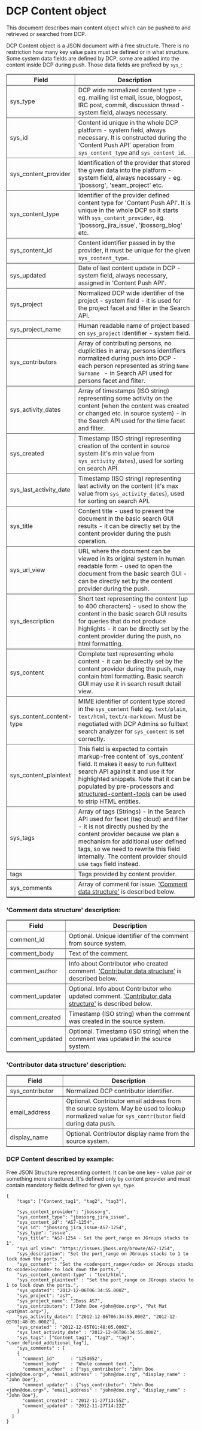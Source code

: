 DCP Content object
==================

This document describes main content object which can be pushed to and retrieved or searched from DCP.
 
DCP Content object is a JSON document with a free structure. There is no 
restriction how many key value pairs must be defined or in what structure.
Some system data fields are defined by DCP, some are added into the content
inside DCP during push. Those data fields are prefixed by `sys_`:

<table border="1">
<thead>
  <th>Field</th>
  <th width="70%">Description</th>
</thead>
<tbody>
<tr>
  <td>sys_type</td>
  <td>DCP wide normalized content type - eg. mailing list email, issue, blogpost, IRC post, commit, discussion thread - system field, always necessary.</td>
</tr>
<tr>
  <td>sys_id</td>
  <td>Content id unique in the whole DCP platform - system field, always necessary. It is constructed during the 'Content Push API' operation from <code>sys_content_type</code> and <code>sys_content_id</code>.</td>
</tr>
<tr>
  <td>sys_content_provider</td>
  <td>Identification of the provider that stored the given data into the platform - system field, always necessary - eg. 'jbossorg', 'seam_project' etc.</td>
</tr>
<tr>
  <td>sys_content_type</td>
  <td>Identifier of the provider defined content type for 'Content Push API'. It is unique in the whole DCP so it starts with <code>sys_content_provider</code>, eg. 'jbossorg_jira_issue', 'jbossorg_blog' etc.</td>
</tr>
<tr>
  <td>sys_content_id</td>
  <td>Content identifier passed in by the provider, it must be unique for the given <code>sys_content_type</code>.</td>
</tr>
<tr>
  <td>sys_updated</td>
  <td>Date of last content update in DCP - system field, always necessary, assigned in 'Content Push API'.</td>
</tr>
<tr>
  <td>sys_project</td>
  <td>Normalized DCP wide identifier of the project - system field - it is used for the project facet and filter in the Search API.</td>
</tr>
<tr>
  <td>sys_project_name</td>
  <td>Human readable name of project based on <code>sys_project</code> identifier - system field.</td>
</tr>
<tr>
  <td>sys_contributors</td>
  <td>Array of contributing persons, no duplicities in array, persons identifiers normalized during push into DCP - each person represented as string <code>Name Surname <primaryemail@email.com></code> - in Search API used for persons facet and filter.</td>
</tr>
<tr>
  <td>sys_activity_dates</td>
  <td>Array of timestamps (ISO string) representing some activity on the content (when the content was created or changed etc. in source system) - in the Search API used for the time facet and filter.</td>
</tr>
<tr>
  <td>sys_created</td>
  <td>Timestamp (ISO string) representing creation of the content in source system (it's min value from <code>sys_activity_dates</code>), used for sorting on search API.</td>
</tr>
<tr>
  <td>sys_last_activity_date</td>
  <td>Timestamp (ISO string) representing last activity on the content (it's max value from <code>sys_activity_dates</code>), used for sorting on search API.</td>
</tr>
<tr>
  <td>sys_title</td>
  <td>Content title - used to present the document in the basic search GUI results - it can be directly set by the content provider during the push operation.</td>
</tr>
<tr>
  <td>sys_url_view</td>
  <td>URL where the document can be viewed in its original system in human readable form - used to open the document from the basic search GUI - can be directly set by the content provider during the push.</td>
</tr>
<tr>
  <td>sys_description</td>
  <td>Short text representing the content (up to 400 characters) - used to show the content in the basic search GUI results for queries that do not produce highlights - it can be directly set by the content provider during the push, no html formatting.</td>
</tr>
<tr>
  <td>sys_content</td>
  <td>Complete text representing whole content - it can be directly set by the content provider during the push, may contain html formatting. Basic search GUI may use it in search result detail view.</td>
</tr>
<tr>
  <td>sys_content_content-type</td>
  <td>MIME identifier of content type stored in the <code>sys_content</code> field eg. <code>text/plain</code>, <code>text/html</code>, <code>text/x-markdown</code>. Must be negotiated with DCP Admins so fulltext search analyzer for <code>sys_content</code> is set correctly.</td>
</tr>
<tr>
  <td>sys_content_plaintext</td>
  <td>This field is expected to contain markup-free content of `sys_content` field. It makes it easy to run fulltext search API against it and use it for highlighted snippets. Note that it can be populated by pre-processors and <a href="https://github.com/jbossorg/structured-content-tools">structured-content-tools</a> can be used to strip HTML entities.</td>
</tr>
<tr>
  <td>sys_tags</td>
  <td>Array of tags (Strings) - in the Search API used for facet (tag cloud) and filter - it is not directly pushed by the content provider because we plan a mechanism for additional user defined tags, so we need to rewrite this field internally. The content provider should use <code>tags</code> field instead.</td>
</tr>
<tr>
  <td>tags</td>
  <td>Tags provided by content provider.</td>
</tr>
<tr>
  <td>sys_comments</td>
  <td>Array of comment for issue. <a href="#comment-data-structure-description">'Comment data structure'</a> is described below.</td>
</tr>
</tbody>
</table>

### 'Comment data structure' description:

<table border="1">
<thead>
  <th>Field</th>
  <th width="70%">Description</th>
</thead>
<tbody>
<tr>
  <td>comment_id</td>
  <td>Optional. Unique identifier of the comment from source system.</td>
</tr>
<tr>
  <td>comment_body</td>
  <td>Text of the comment.</td>
</tr>
<tr>
  <td>comment_author</td>
  <td>Info about Contributor who created comment. <a href="#contributor-data-structure-description">'Contributor data structure'</a> is described below.</td>
</tr>
<tr>
  <td>comment_updater</td>
  <td>Optional. Info about Contributor who updated comment. <a href="#contributor-data-structure-description">'Contributor data structure'</a> is described below.</td>
</tr>
<tr>
  <td>comment_created</td>
  <td>Timestamp (ISO string) when the comment was created in the source system.</td>
</tr>
<tr>
  <td>comment_updated</td>
  <td>Optional. Timestamp (ISO string) when the comment was updated in the source system.</td>
</tr>
</tbody>
</table>

### 'Contributor data structure' description:

<table border="1">
<thead>
  <th>Field</th>
  <th width="70%">Description</th>
</thead>
<tbody>
<tr>
  <td>sys_contributor</td>
  <td>Normalized DCP contributor identifier.</td>
</tr>
<tr>
  <td>email_address</td>
  <td>Optional. Contributor email address from the source system. May be used to lookup normalized value for <code>sys_contributor</code> field during data push.</td>
</tr>
<tr>
  <td>display_name</td>
  <td>Optional. Contributor display name from the source system.</td>
</tr>
</tbody>
</table>


### DCP Content described by example:

Free JSON Structure representing content. It can be one key - value pair or something more structured.
It's defined only by content provider and must contain mandatory fields defined for given `sys_type`.

	{
	    "tags": ["Content_tag1", "tag2", "tag3"],
	
	    "sys_content_provider": "jbossorg",
	    "sys_content_type": "jbossorg_jira_issue",
	    "sys_content_id": "AS7-1254",
	    "sys_id": "jbossorg_jira_issue-AS7-1254",
	    "sys_type": "issue",
	    "sys_title": "AS7-1254 - Set the port_range on JGroups stacks to 1",
	    "sys_url_view": "https://issues.jboss.org/browse/AS7-1254",
	    "sys_description": "Set the port_range on JGroups stacks to 1 to lock down the ports.",
	    "sys_content" : "Set the <code>port_range</code> on JGroups stacks to <code>1</code> to lock down the ports.",
	    "sys_content_content-type" : "text/html",
	    "sys_content_plaintext" : "Set the port_range on JGroups stacks to 1 to lock down the ports.",
	    "sys_updated": "2012-12-06T06:34:55.000Z",
	    "sys_project": "as7",
	    "sys_project_name": "JBoss AS7",
	    "sys_contributors": ["John Doe <john@doe.org>", "Pat Mat <pat@mat.org>"],
	    "sys_activity_dates": ["2012-12-06T06:34:55.000Z", "2012-12-05T01:48:05.000Z"],
	    "sys_created" : "2012-12-05T01:48:05.000Z",
	    "sys_last_activity_date" : "2012-12-06T06:34:55.000Z",
	    "sys_tags": ["Content_tag1", "tag2", "tag3", "user_defined_additional_tag"],
	    "sys_comments" : [
        {
          "comment_id"      : "1254652",
          "comment_body"    : "Whole comment text.",
          "comment_author"  : {"sys_contributor": "John Doe <john@doe.org>", "email_address" : "john@doe.org", "display_name" : "John Doe"},
          "comment_updater" : {"sys_contributor": "John Doe <john@doe.org>", "email_address" : "john@doe.org", "display_name" : "John Doe"},
          "comment_created" : "2012-11-27T13:55Z",
          "comment_updated" : "2012-11-27T14:22Z"
        }
      ]
	}


